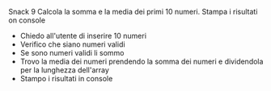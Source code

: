 Snack 9
Calcola la somma e la media dei primi 10 numeri.
Stampa i risultati on console

- Chiedo all'utente di inserire 10 numeri
- Verifico che siano numeri validi
- Se sono numeri validi li sommo
- Trovo la media dei numeri prendendo la somma dei numeri e dividendola per la lunghezza dell'array
- Stampo i risultati in console